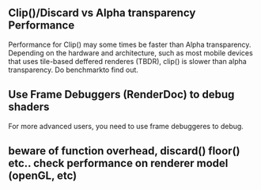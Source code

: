 ## Clip()/Discard vs Alpha transparency Performance
Performance for Clip() may some times be faster than Alpha transparency. Depending on the hardware and architecture, such as most mobile devices that uses tile-based deffered renderes (TBDR), clip() is slower than alpha transparency.
Do benchmarkto find out.

## Use Frame Debuggers (RenderDoc) to debug shaders
For more advanced users, you need to use frame debuggeres to debug.

## beware of function overhead, discard() floor() etc.. check performance on renderer model (openGL, etc)